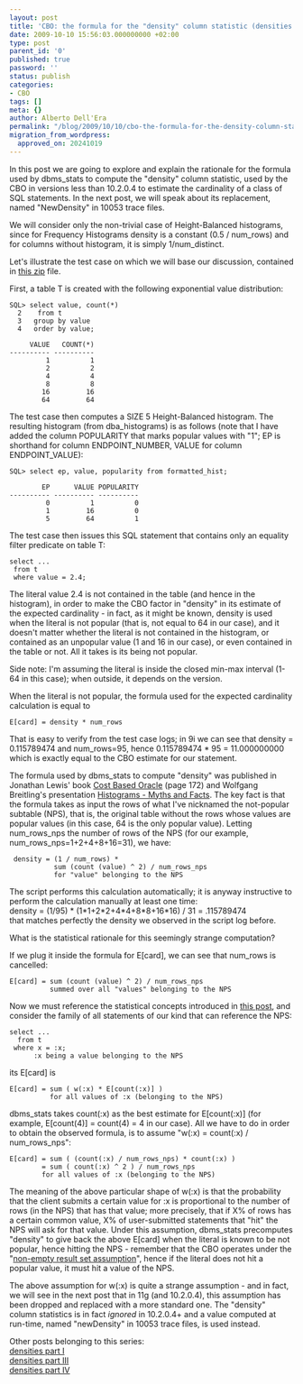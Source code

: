 ```yaml
---
layout: post
title: 'CBO: the formula for the "density" column statistic (densities part II)'
date: 2009-10-10 15:56:03.000000000 +02:00
type: post
parent_id: '0'
published: true
password: ''
status: publish
categories:
- CBO
tags: []
meta: {}
author: Alberto Dell'Era
permalink: "/blog/2009/10/10/cbo-the-formula-for-the-density-column-statistic-densities-part-ii/"
migration_from_wordpress:
  approved_on: 20241019
---
```

In this post we are going to explore and explain the rationale for the formula used by dbms_stats to compute the "density" column statistic, used by the CBO in versions less than 10.2.0.4 to estimate the cardinality of a class of SQL statements. In the next post, we will speak about its replacement, named "NewDensity" in 10053 trace files.

We will consider only the non-trivial case of Height-Balanced histograms, since for Frequency Histograms density is a constant (0.5 / num_rows) and for columns without histogram, it is simply 1/num_distinct.

Let's illustrate the test case on which we will base our discussion, contained in [this zip](/assets/files/2009/10/density_post.zip) file. 

First, a table T is created with the following exponential value distribution:
```plsql
SQL> select value, count(*)
  2    from t
  3   group by value
  4   order by value;
```
```
     VALUE   COUNT(*)
---------- ----------
         1          1
         2          2
         4          4
         8          8
        16         16
        64         64
```

The test case then computes a SIZE 5 Height-Balanced histogram. The resulting histogram (from dba_histograms) is as follows (note that I have added the column POPULARITY that marks popular values with "1"; EP is shorthand for column ENDPOINT_NUMBER, VALUE for column ENDPOINT_VALUE):
```plsql
SQL> select ep, value, popularity from formatted_hist;
```
```
        EP      VALUE POPULARITY
---------- ---------- ----------  
         0          1          0  
         1         16          0  
         5         64          1  
```

The test case then issues this SQL statement that contains only an equality filter predicate on table T:  
```plsql 
select ...  
 from t  
 where value = 2.4;  
```

The literal value 2.4 is not contained in the table (and hence in the histogram), in order to make the CBO factor in "density" in its estimate of the expected cardinality - in fact, as it might be known, density is used when the literal is not popular (that is, not equal to 64 in our case), and it doesn't matter whether the literal is not contained in the histogram, or contained as an unpopular value (1 and 16 in our case), or even contained in the table or not. All it takes is its being not popular. 

Side note: I'm assuming the literal is inside the closed min-max interval (1-64 in this case); when outside, it depends on the version.

When the literal is not popular, the formula used for the expected cardinality calculation is equal to  
```
E[card] = density * num_rows  
```  
That is easy to verify from the test case logs; in 9i we can see that density = 0.115789474 and num\_rows=95, hence 0.115789474 \* 95 = 11.000000000 which is exactly equal to the CBO estimate for our statement.

The formula used by dbms\_stats to compute "density" was published in Jonathan Lewis' book [Cost Based Oracle](https://www.goodreads.com/book/show/185466.Cost_Based_Oracle_Fundamentals) (page 172) and Wolfgang Breitling's presentation [Histograms - Myths and Facts](http://www.centrexcc.com/). The key fact is that the formula takes as input the rows of what I've nicknamed the not-popular subtable (NPS), that is, the original table without the rows whose values are popular values (in this case, 64 is the only popular value). Letting num\_rows\_nps the number of rows of the NPS (for our example, num\_rows\_nps=1+2+4+8+16=31), we have:  
``` 
 density = (1 / num_rows) *  
           sum (count (value) ^ 2) / num_rows_nps  
           for "value" belonging to the NPS  
```  
The script performs this calculation automatically; it is anyway instructive to perform the calculation manually at least one time:  
density = (1/95) \* (1\*1+2\*2+4\*4+8\*8+16\*16) / 31 = .115789474  
that matches perfectly the density we observed in the script log before.

What is the statistical rationale for this seemingly strange computation?

If we plug it inside the formula for E\[card\], we can see that num\_rows is cancelled:  
```  
E[card] = sum (count (value) ^ 2) / num_rows_nps  
          summed over all "values" belonging to the NPS  
```
Now we must reference the statistical concepts introduced in [this post](/blog/2009/10/03/cbo-about-the-statistical-definition-of-cardinality-densities-part-i/), and consider the family of all statements of our kind that can reference the NPS:  
```plsql  
select ...  
  from t  
 where x = :x;  
      :x being a value belonging to the NPS  
```
its E\[card\] is  
```  
E[card] = sum ( w(:x) * E[count(:x)] )  
          for all values of :x (belonging to the NPS)  
```  
dbms\_stats takes count(:x) as the best estimate for E\[count(:x)\] (for example, E\[count(4)\] = count(4) = 4 in our case). All we have to do in order to obtain the observed formula, is to assume "w(:x) = count(:x) / num\_rows\_nps":  
```  
E[card] = sum ( (count(:x) / num_rows_nps) * count(:x) )  
        = sum ( count(:x) ^ 2 ) / num_rows_nps  
        for all values of :x (belonging to the NPS)  
```

The meaning of the above particular shape of w(:x) is that the probability that the client submits a certain value for :x is proportional to the number of rows (in the NPS) that has that value; more precisely, that if X% of rows has a certain common value, X% of user-submitted statements that "hit" the NPS will ask for that value. Under this assumption, dbms\_stats precomputes "density" to give back the above E[card] when the literal is known to be not popular, hence hitting the NPS - remember that the CBO operates under the "[non-empty result set assumption](/blog/2009/09/03/cbo-the-non-empty-result-set-assumption/)", hence if the literal does not hit a popular value, it must hit a value of the NPS.

The above assumption for w(:x) is quite a strange assumption - and in fact, we will see in the next post that in 11g (and 10.2.0.4), this assumption has been dropped and replaced with a more standard one. The "density" column statistics is in fact _ignored_ in 10.2.0.4+ and a value computed at run-time, named "newDensity" in 10053 trace files, is used instead.

Other posts belonging to this series:  
[densities part I](/blog/2009/10/03/cbo-about-the-statistical-definition-of-cardinality-densities-part-i/)  
[densities part III](/blog/2009/10/16/cbo-newdensity-replaces-density-in-11g-10204-densities-part-iii/)  
[densities part IV](/blog/2009/10/23/cbo-newdensity-for-frequency-histograms11g-10204-densities-part-iv/)
